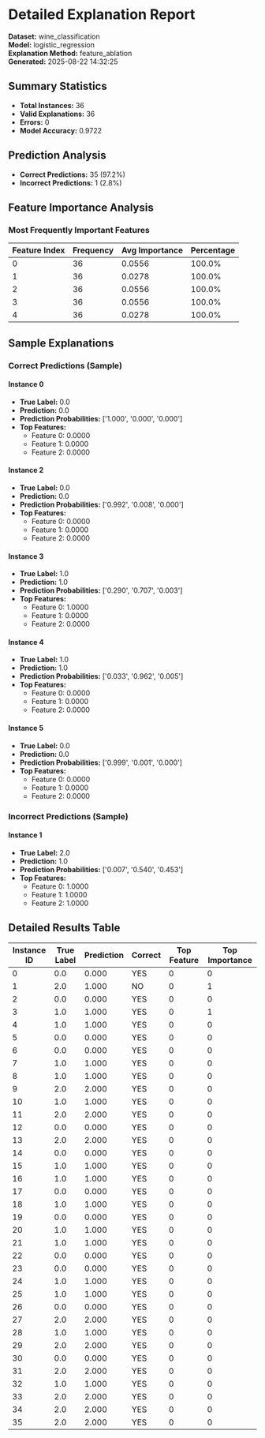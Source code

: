# Detailed Explanation Report

**Dataset:** wine_classification  
**Model:** logistic_regression  
**Explanation Method:** feature_ablation  
**Generated:** 2025-08-22 14:32:25  

## Summary Statistics

- **Total Instances:** 36
- **Valid Explanations:** 36
- **Errors:** 0
- **Model Accuracy:** 0.9722

## Prediction Analysis

- **Correct Predictions:** 35 (97.2%)
- **Incorrect Predictions:** 1 (2.8%)

## Feature Importance Analysis

### Most Frequently Important Features

| Feature Index | Frequency | Avg Importance | Percentage |
|---------------|-----------|----------------|------------|
| 0 | 36 | 0.0556 | 100.0% |
| 1 | 36 | 0.0278 | 100.0% |
| 2 | 36 | 0.0556 | 100.0% |
| 3 | 36 | 0.0556 | 100.0% |
| 4 | 36 | 0.0278 | 100.0% |

## Sample Explanations

### Correct Predictions (Sample)

#### Instance 0

- **True Label:** 0.0
- **Prediction:** 0.0
- **Prediction Probabilities:** ['1.000', '0.000', '0.000']
- **Top Features:**
  - Feature 0: 0.0000
  - Feature 1: 0.0000
  - Feature 2: 0.0000

#### Instance 2

- **True Label:** 0.0
- **Prediction:** 0.0
- **Prediction Probabilities:** ['0.992', '0.008', '0.000']
- **Top Features:**
  - Feature 0: 0.0000
  - Feature 1: 0.0000
  - Feature 2: 0.0000

#### Instance 3

- **True Label:** 1.0
- **Prediction:** 1.0
- **Prediction Probabilities:** ['0.290', '0.707', '0.003']
- **Top Features:**
  - Feature 0: 1.0000
  - Feature 1: 0.0000
  - Feature 2: 0.0000

#### Instance 4

- **True Label:** 1.0
- **Prediction:** 1.0
- **Prediction Probabilities:** ['0.033', '0.962', '0.005']
- **Top Features:**
  - Feature 0: 0.0000
  - Feature 1: 0.0000
  - Feature 2: 0.0000

#### Instance 5

- **True Label:** 0.0
- **Prediction:** 0.0
- **Prediction Probabilities:** ['0.999', '0.001', '0.000']
- **Top Features:**
  - Feature 0: 0.0000
  - Feature 1: 0.0000
  - Feature 2: 0.0000

### Incorrect Predictions (Sample)

#### Instance 1

- **True Label:** 2.0
- **Prediction:** 1.0
- **Prediction Probabilities:** ['0.007', '0.540', '0.453']
- **Top Features:**
  - Feature 0: 1.0000
  - Feature 1: 1.0000
  - Feature 2: 1.0000

## Detailed Results Table

| Instance ID | True Label | Prediction | Correct | Top Feature | Top Importance |
|-------------|------------|------------|---------|-------------|----------------|
| 0 | 0.0 | 0.000 | YES | 0 | 0 |
| 1 | 2.0 | 1.000 | NO | 0 | 1 |
| 2 | 0.0 | 0.000 | YES | 0 | 0 |
| 3 | 1.0 | 1.000 | YES | 0 | 1 |
| 4 | 1.0 | 1.000 | YES | 0 | 0 |
| 5 | 0.0 | 0.000 | YES | 0 | 0 |
| 6 | 0.0 | 0.000 | YES | 0 | 0 |
| 7 | 1.0 | 1.000 | YES | 0 | 0 |
| 8 | 1.0 | 1.000 | YES | 0 | 0 |
| 9 | 2.0 | 2.000 | YES | 0 | 0 |
| 10 | 1.0 | 1.000 | YES | 0 | 0 |
| 11 | 2.0 | 2.000 | YES | 0 | 0 |
| 12 | 0.0 | 0.000 | YES | 0 | 0 |
| 13 | 2.0 | 2.000 | YES | 0 | 0 |
| 14 | 0.0 | 0.000 | YES | 0 | 0 |
| 15 | 1.0 | 1.000 | YES | 0 | 0 |
| 16 | 1.0 | 1.000 | YES | 0 | 0 |
| 17 | 0.0 | 0.000 | YES | 0 | 0 |
| 18 | 1.0 | 1.000 | YES | 0 | 0 |
| 19 | 0.0 | 0.000 | YES | 0 | 0 |
| 20 | 1.0 | 1.000 | YES | 0 | 0 |
| 21 | 1.0 | 1.000 | YES | 0 | 0 |
| 22 | 0.0 | 0.000 | YES | 0 | 0 |
| 23 | 0.0 | 0.000 | YES | 0 | 0 |
| 24 | 1.0 | 1.000 | YES | 0 | 0 |
| 25 | 1.0 | 1.000 | YES | 0 | 0 |
| 26 | 0.0 | 0.000 | YES | 0 | 0 |
| 27 | 2.0 | 2.000 | YES | 0 | 0 |
| 28 | 1.0 | 1.000 | YES | 0 | 0 |
| 29 | 2.0 | 2.000 | YES | 0 | 0 |
| 30 | 0.0 | 0.000 | YES | 0 | 0 |
| 31 | 2.0 | 2.000 | YES | 0 | 0 |
| 32 | 1.0 | 1.000 | YES | 0 | 0 |
| 33 | 2.0 | 2.000 | YES | 0 | 0 |
| 34 | 2.0 | 2.000 | YES | 0 | 0 |
| 35 | 2.0 | 2.000 | YES | 0 | 0 |
